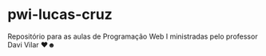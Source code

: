 # pwi-lucas-cruz
Repositório para as aulas de Programação Web I ministradas pelo professor Davi Vilar ♥☻
